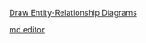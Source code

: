 [Draw Entity-Relationship Diagrams](https://dbdiagram.io/home)

[md editor](https://stackedit.io/app#)


